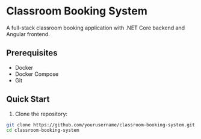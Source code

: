 # Classroom Booking System

A full-stack classroom booking application with .NET Core backend and Angular frontend.

## Prerequisites
- Docker
- Docker Compose
- Git

## Quick Start

1. Clone the repository:
```bash
git clone https://github.com/yourusername/classroom-booking-system.git
cd classroom-booking-system
